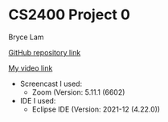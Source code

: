# CS2400 Project 0
Bryce Lam

[GitHub repository link](https://github.com/BryceeL/CS2400-Demonstration) 

[My video link](https://drive.google.com/file/d/1_YrPZuxonbjrcuYI3iS3yUjToKfRVhcd/view?usp=sharing)

- Screencast I used:
   - Zoom (Version: 5.11.1 (6602)
- IDE I used:
   - Eclipse IDE (Version: 2021-12 (4.22.0))
